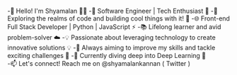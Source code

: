 -👋 Hello! I'm Shyamalan 👨‍💻
-🌟 Software Engineer | Tech Enthusiast 🚀
-🔭 Exploring the realms of code and building cool things with it! 🌌
-🌐 Front-end Full Stack Developer | Python | JavaScript ⚡️
-📚 Lifelong learner and avid problem-solver ☁️
-💡 Passionate about leveraging technology to create innovative solutions 💡
-🎯 Always aiming to improve my skills and tackle exciting challenges 🚀
-🌱 Currently diving deep into Deep Learning 🧠  
-📫 Let's connect! Reach me on @shyamalankannan ( Twitter )
<!---
Yabuku-xD/Yabuku-xD is a ✨ special ✨ repository because its `README.md` (this file) appears on your GitHub profile.
You can click the Preview link to take a look at your changes.
--->
